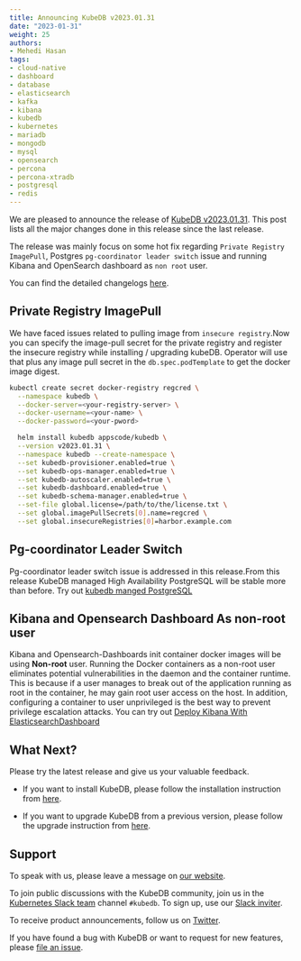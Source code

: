 ```yaml
---
title: Announcing KubeDB v2023.01.31
date: "2023-01-31"
weight: 25
authors:
- Mehedi Hasan
tags:
- cloud-native
- dashboard
- database
- elasticsearch
- kafka
- kibana
- kubedb
- kubernetes
- mariadb
- mongodb
- mysql
- opensearch
- percona
- percona-xtradb
- postgresql
- redis
---
```


We are pleased to announce the release of [KubeDB v2023.01.31](https://kubedb.com/docs/v2023.01.31/setup/). This post lists all the major changes done in this release since the last release.

The release was mainly focus on some hot fix regarding `Private Registry ImagePull`, Postgres `pg-coordinator leader switch` issue and running Kibana and OpenSearch dashboard as `non root` user.

You can find the detailed changelogs [here](https://github.com/kubedb/CHANGELOG/blob/master/releases/v2023.01.31/README.md).

## Private Registry ImagePull

We have faced issues related to pulling image from `insecure registry`.Now you can specify the image-pull secret for the private registry and register the insecure registry while installing / upgrading kubeDB.
Operator will use that plus any image pull secret in the `db.spec.podTemplate` to get the docker image digest.

```bash
kubectl create secret docker-registry regcred \
  --namespace kubedb \
  --docker-server=<your-registry-server> \
  --docker-username=<your-name> \
  --docker-password=<your-pword>
```

```bash
  helm install kubedb appscode/kubedb \
  --version v2023.01.31 \
  --namespace kubedb --create-namespace \
  --set kubedb-provisioner.enabled=true \
  --set kubedb-ops-manager.enabled=true \
  --set kubedb-autoscaler.enabled=true \
  --set kubedb-dashboard.enabled=true \
  --set kubedb-schema-manager.enabled=true \
  --set-file global.license=/path/to/the/license.txt \
  --set global.imagePullSecrets[0].name=regcred \
  --set global.insecureRegistries[0]=harbor.example.com
```

## Pg-coordinator Leader Switch

Pg-coordinator leader switch issue is addressed in this release.From this release KubeDB managed High Availability PostgreSQL will be stable more than before. Try out [kubedb manged PostgreSQL](https://kubedb.com/docs/v2023.01.31/guides/proxysql/concepts/proxysql/)

## Kibana and Opensearch Dashboard As non-root user

Kibana and Opensearch-Dashboards init container docker images will be using **Non-root** user. Running the Docker containers as a non-root user eliminates potential vulnerabilities in the daemon and the container runtime.
This is because if a user manages to break out of the application running as root in the container, he may gain root user access on the host. In addition, configuring a container to user unprivileged is the best way to prevent privilege escalation attacks. You can try out [Deploy Kibana With ElasticsearchDashboard
](https://kubedb.com/docs/v2023.01.31/guides/elasticsearch/elasticsearch-dashboard/kibana/)

## What Next?

Please try the latest release and give us your valuable feedback.

- If you want to install KubeDB, please follow the installation instruction from [here](https://kubedb.com/docs/v2023.01.31/setup).

- If you want to upgrade KubeDB from a previous version, please follow the upgrade instruction from [here](https://kubedb.com/docs/v2023.01.31/setup/upgrade/).

## Support

To speak with us, please leave a message on [our website](https://appscode.com/contact/).

To join public discussions with the KubeDB community, join us in the [Kubernetes Slack team](https://kubernetes.slack.com/messages/C8149MREV/) channel `#kubedb`. To sign up, use our [Slack inviter](http://slack.kubernetes.io/).

To receive product announcements, follow us on [Twitter](https://twitter.com/KubeDB).

If you have found a bug with KubeDB or want to request for new features, please [file an issue](https://github.com/kubedb/project/issues/new).
